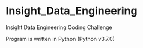 # Insight_Data_Engineering
Insight Data Engineering Coding Challenge

Program is written in Python (Python v3.7.0)
